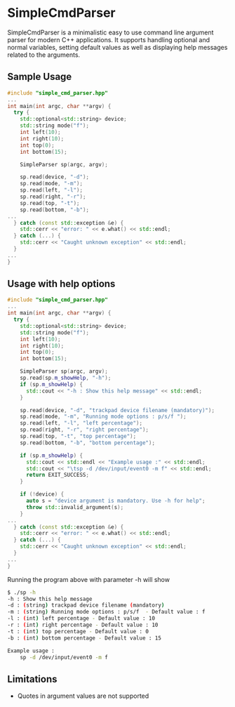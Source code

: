 # SimpleCmdParser

SimpleCmdParser is a minimalistic easy to use command line argument parser for modern C++ applications. It supports handling optional and normal variables, setting default values as well as displaying help messages related to the arguments. 

## Sample Usage

```cpp
#include "simple_cmd_parser.hpp"
...
int main(int argc, char **argv) {
  try {
    std::optional<std::string> device;
    std::string mode("f");
    int left(10);
    int right(10);
    int top(0);
    int bottom(15);

    SimpleParser sp(argc, argv);

    sp.read(device, "-d");
    sp.read(mode, "-m");
    sp.read(left, "-l");
    sp.read(right, "-r");
    sp.read(top, "-t");
    sp.read(bottom, "-b");
...
  } catch (const std::exception &e) {
    std::cerr << "error: " << e.what() << std::endl;
  } catch (...) {
    std::cerr << "Caught unknown exception" << std::endl;
  }
...
}
```
## Usage with help options

```cpp
#include "simple_cmd_parser.hpp"
...
int main(int argc, char **argv) {
  try {
    std::optional<std::string> device;
    std::string mode("f");
    int left(10);
    int right(10);
    int top(0);
    int bottom(15);

    SimpleParser sp(argc, argv);
    sp.read(sp.m_showHelp, "-h");
    if (sp.m_showHelp) {
      std::cout << "-h : Show this help message" << std::endl;
    }

    sp.read(device, "-d", "trackpad device filename (mandatory)");
    sp.read(mode, "-m", "Running mode options : p/s/f ");
    sp.read(left, "-l", "left percentage");
    sp.read(right, "-r", "right percentage");
    sp.read(top, "-t", "top percentage");
    sp.read(bottom, "-b", "bottom percentage");

    if (sp.m_showHelp) {
      std::cout << std::endl << "Example usage :" << std::endl;
      std::cout << "\tsp -d /dev/input/event0 -m f" << std::endl;
      return EXIT_SUCCESS;
    }

    if (!device) {
      auto s = "device argument is mandatory. Use -h for help";
      throw std::invalid_argument(s);
    }
...
  } catch (const std::exception &e) {
    std::cerr << "error: " << e.what() << std::endl;
  } catch (...) {
    std::cerr << "Caught unknown exception" << std::endl;
  }
...
}
```
Running the program above with parameter -h will show 

```bash
$ ./sp -h
-h : Show this help message
-d : (string) trackpad device filename (mandatory)
-m : (string) Running mode options : p/s/f  - Default value : f
-l : (int) left percentage - Default value : 10
-r : (int) right percentage - Default value : 10
-t : (int) top percentage - Default value : 0
-b : (int) bottom percentage - Default value : 15

Example usage :
	sp -d /dev/input/event0 -m f
```

## Limitations 
 -  Quotes in argument values are not supported
